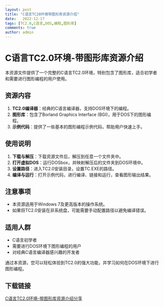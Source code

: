 ```yaml
---
layout: post
title: "C语言TC20环境带图形库资源介绍"
date:   2022-12-17
tags: [TC2.0,C语言,DOS,编程,图形库]
comments: true
author: admin
---
```

# C语言TC2.0环境-带图形库资源介绍

本资源文件提供了一个完整的C语言TC2.0环境，特别包含了图形库，适合初学者和需要进行图形编程的用户使用。

## 资源内容

1. **TC2.0编译器**：经典的C语言编译器，支持DOS环境下的编程。
2. **图形库**：包含了Borland Graphics Interface (BGI)，用于DOS下的图形编程。
3. **示例代码**：提供了一些基本的图形编程示例代码，帮助用户快速上手。

## 使用说明

1. **下载与解压**：下载资源文件后，解压到任意一个文件夹中。
2. **打开虚拟DOS**：运行DOSbox，并映射解压后的文件夹到DOS环境中。
3. **设置路径**：进入TC2.0安装目录，设置TC.EXE的路径。
4. **编译与运行**：打开示例代码，进行编译、链接和运行，查看图形输出结果。

## 注意事项

- 本资源适用于Windows 7及更高版本的操作系统。
- 如果将TC2.0安装在非系统盘，可能需要手动配置路径以避免编译错误。

## 适用人群

- C语言初学者
- 需要进行DOS环境下图形编程的用户
- 对经典C语言编译器感兴趣的开发者

通过本资源，您可以轻松体验到TC2.0的强大功能，并学习如何在DOS环境下进行图形编程。

## 下载链接

[C语言TC2.0环境-带图形库资源介绍分享](https://pan.quark.cn/s/1066962c4a5f)